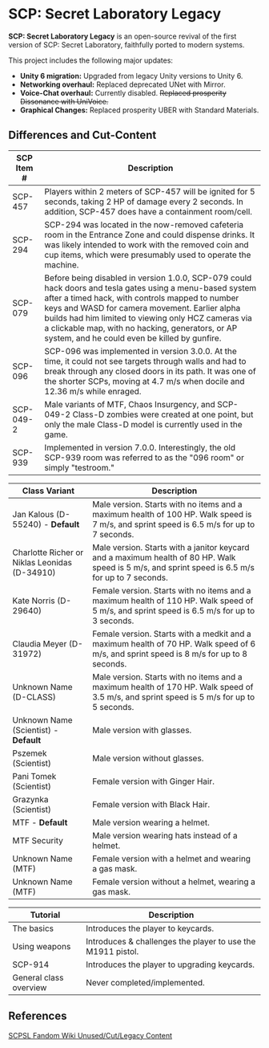# SCP: Secret Laboratory Legacy
**SCP: Secret Laboratory Legacy** is an open-source revival of the first version of SCP: Secret Laboratory, faithfully ported to modern systems.

This project includes the following major updates:
* **Unity 6 migration:** Upgraded from legacy Unity versions to Unity 6.
* **Networking overhaul:** Replaced deprecated UNet with Mirror.
* **Voice-Chat overhaul:** Currently disabled. ~~Replaced prosperity Dissonance with UniVoice.~~
* **Graphical Changes:** Replaced prosperity UBER with Standard Materials.

## Differences and Cut-Content
| SCP Item # | Description                                                                                                                                                                                                                                                                                                                                                               |
|------------|---------------------------------------------------------------------------------------------------------------------------------------------------------------------------------------------------------------------------------------------------------------------------------------------------------------------------------------------------------------------------|
| SCP-457    | Players within 2 meters of SCP-457 will be ignited for 5 seconds, taking 2 HP of damage every 2 seconds. In addition, SCP-457 does have a containment room/cell.                                                                                                                                                                                                          |
| SCP-294    | SCP-294 was located in the now-removed cafeteria room in the Entrance Zone and could dispense drinks. It was likely intended to work with the removed coin and cup items, which were presumably used to operate the machine.                                                                                                                                              |
| SCP-079    | Before being disabled in version 1.0.0, SCP-079 could hack doors and tesla gates using a menu-based system after a timed hack, with controls mapped to number keys and WASD for camera movement. Earlier alpha builds had him limited to viewing only HCZ cameras via a clickable map, with no hacking, generators, or AP system, and he could even be killed by gunfire. |
| SCP-096    | SCP-096 was implemented in version 3.0.0. At the time, it could not see targets through walls and had to break through any closed doors in its path. It was one of the shorter SCPs, moving at 4.7 m/s when docile and 12.36 m/s while enraged.                                                                                                                           |
| SCP-049-2  | Male variants of MTF, Chaos Insurgency, and SCP-049-2 Class-D zombies were created at one point, but only the male Class-D model is currently used in the game.                                                                                                                                                                                                           |
| SCP-939    | Implemented in version 7.0.0. Interestingly, the old SCP-939 room was referred to as the "096 room" or simply "testroom."                                                                                                                                                                                                                                                 |

| Class Variant                                 | Description                                                                                                                                      |
|-----------------------------------------------|--------------------------------------------------------------------------------------------------------------------------------------------------|
| Jan Kalous (D-55240) - **Default**            | Male version. Starts with no items and a maximum health of 100 HP. Walk speed is 7 m/s, and sprint speed is 6.5 m/s for up to 7 seconds.         |
| Charlotte Richer or Niklas Leonidas (D-34910) | Male version. Starts with a janitor keycard and a maximum health of 80 HP. Walk speed is 5 m/s, and sprint speed is 6.5 m/s for up to 7 seconds. |
| Kate Norris (D-29640)                         | Female version. Starts with no items and a maximum health of 110 HP. Walk speed of 5 m/s, and sprint speed is 6.5 m/s for up to 3 seconds.       |
| Claudia Meyer (D-31972)                       | Female version. Starts with a medkit and a maximum health of 70 HP. Walk speed of 6 m/s, and sprint speed is 8 m/s for up to 8 seconds.          |
| Unknown Name (D-CLASS)                        | Male version. Starts with no items and a maximum health of 170 HP. Walk speed of 3.5 m/s, and sprint speed is 5 m/s for up to 5 seconds.         |
| Unknown Name (Scientist) - **Default**        | Male version with glasses.                                                                                                                       |
| Pszemek (Scientist)                           | Male version without glasses.                                                                                                                    |
| Pani Tomek (Scientist)                        | Female version with Ginger Hair.                                                                                                                 |
| Grazynka (Scientist)                          | Female version with Black Hair.                                                                                                                  |
| MTF - **Default**                             | Male version wearing a helmet.                                                                                                                   |
| MTF Security                                  | Male version wearing hats instead of a helmet.                                                                                                   |
| Unknown Name (MTF)                            | Female version with a helmet and wearing a gas mask.                                                                                             |
| Unknown Name (MTF)                            | Female version without a helmet, wearing a gas mask.                                                                                             |

| Tutorial               | Description                                                 |
|------------------------|-------------------------------------------------------------|
| The basics             | Introduces the player to keycards.                          |
| Using weapons          | Introduces & challenges the player to use the M1911 pistol. |
| SCP-914                | Introduces the player to upgrading keycards.                |
| General class overview | Never completed/implemented.                                |

## References
[SCPSL Fandom Wiki Unused/Cut/Legacy Content](https://scp-secret-laboratory.fandom.com/wiki/Unused/Cut/Legacy_Content)
